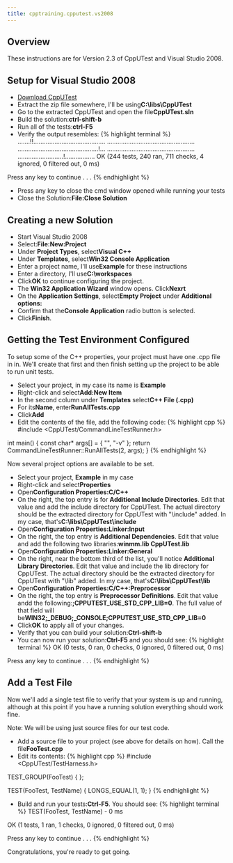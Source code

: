 ```yaml
---
title: cpptraining.cpputest.vs2008
---
```

## Overview
These instructions are for Version 2.3 of CppUTest and Visual Studio 2008.

## Setup for Visual Studio 2008
* [Download CppUTest](http://sourceforge.net/projects/cpputest/files/cpputest/v2.3/CppUTest-v2.3.zip/download)
* Extract the zip file somewhere, I'll be using**C:\libs\CppUTest**
* Go to the extracted CppUTest and open the file**CppUTest.sln**
* Build the solution:**ctrl-shift-b**
* Run all of the tests:**ctrl-F5**
* Verify the output resembles:
{% highlight terminal %}
.......!!.........................................
..................................................
..............................................!...
..................................................
..........................!.................
OK (244 tests, 240 ran, 711 checks, 4 ignored, 0 filtered out, 0 ms)

Press any key to continue . . .
{% endhighlight %}
* Press any key to close the cmd window opened while running your tests
* Close the Solution:**File:Close Solution**

## Creating a new Solution
* Start Visual Studio 2008
* Select:**File:New:Project**
* Under **Project Types**, select**Visual C++**
* Under **Templates**, select**Win32 Console Application**
* Enter a project name, I'll use**Example** for these instructions
* Enter a directory, I'll use**C:\workspaces**
* Click**OK** to continue configuring the project.
* The **Win32 Application Wizard** window opens. Click**Nexrt**
* On the **Application Settings**, select**Empty Project** under **Additional options:**
* Confirm that the**Console Application** radio button is selected.
* Click**Finish**.

## Getting the Test Environment Configured
To setup some of the C++ properties, your project must have one .cpp file in in. We'll create that first and then finish setting up the project to be able to run unit tests.

* Select your project, in my case its name is **Example**
* Right-click and select**Add:New Item**
* In the second column under **Templates** select**C++ File (.cpp)**
* For its**Name**, enter**RunAllTests.cpp**
* Click**Add**
* Edit the contents of the file, add the following code:
{% highlight cpp %}
#include <CppUTest/CommandLineTestRunner.h>

int main() {
  const char* args[] = { "", "-v" };
  return CommandLineTestRunner::RunAllTests(2, args);
}
{% endhighlight %}

Now several project options are available to be set.

* Select your project, **Example** in my case
* Right-click and select**Properties**
* Open**Configuration Properties:C/C++**
* On the right, the top entry is for **Additional Include Directories**. Edit that value and add the include directory for CppUTest. The actual directory should be the extracted directory for CppUTest with "\include" added. In my case, that's**C:\libs\CppUTest\include**
* Open**Configuration Properties:Linker:Input**
* On the right, the top entry is **Additional Dependencies**. Edit that value and add the following two libraries:**winmm.lib CppUTest.lib**
* Open**Configuration Properties:Linker:General**
* On the right, near the bottom third of the list, you'll notice **Additional Library Directories**. Edit that value and include the lib directory for CppUTest. The actual directory should be the extracted directory for CppUTest with "\lib" added. In my case, that's**C:\libs\CppUTest\lib**
* Open**Configuration Properties:C/C++:Preprocessor**
* On the right, the top entry is **Preprocessor Definitions**. Edit that value andd the following:**;CPPUTEST_USE_STD_CPP_LIB=0**. The full value of that field will be**WIN32;_DEBUG;_CONSOLE;CPPUTEST_USE_STD_CPP_LIB=0**
* Click**OK** to apply all of your changes.
* Verify that you can build your solution:**Ctrl-shift-b**
* You can now run your solution:**Ctrl-F5** and you should see:
{% highlight terminal %}
OK (0 tests, 0 ran, 0 checks, 0 ignored, 0 filtered out, 0 ms)

Press any key to continue . . .
{% endhighlight %}

## Add a Test File
Now we'll add a single test file to verify that your system is up and running, although at this point if you have a running solution everything should work fine.

Note: We will be using just source files for our test code.

* Add a source file to your project (see above for details on how). Call the file**FooTest.cpp**
* Edit its contents:
{% highlight cpp %}
#include <CppUTest/TestHarness.h>
 
TEST_GROUP(FooTest) {
};
 
TEST(FooTest, TestName) {
  LONGS_EQUAL(1, 1);
}
{% endhighlight %}
* Build and run your tests:**Ctrl-F5**. You should see:
{% highlight terminal %}
TEST(FooTest, TestName) - 0 ms

OK (1 tests, 1 ran, 1 checks, 0 ignored, 0 filtered out, 0 ms)

Press any key to continue . . .
{% endhighlight %}

Congratulations, you're ready to get going.
